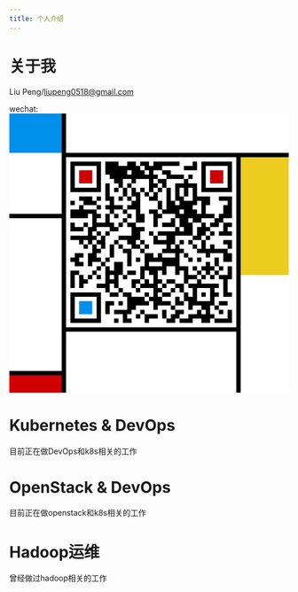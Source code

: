 ```yaml
---
title: 个人介绍
---
```

# 关于我
Liu Peng/liupeng0518@gmail.com

wechat:
![微信](https://raw.githubusercontent.com/liupeng0518/liupeng0518.github.io/hexo/source/about/.images/wechat.jpg)

# Kubernetes & DevOps
目前正在做DevOps和k8s相关的工作

# OpenStack & DevOps
目前正在做openstack和k8s相关的工作

# Hadoop运维
曾经做过hadoop相关的工作
